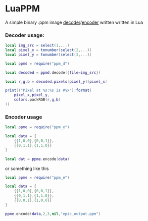 # LuaPPM

A simple binary .ppm image [decoder](#decoder-usage)/[encoder](#encoder-usage) written written in Lua

### Decoder usage:
```lua
local img_src = select(1,...)
local pixel_x = tonumber(select(2,...))
local pixel_y = tonumber(select(3,...))

local ppmd = require("ppm_d")

local decoded = ppmd.decode({file=img_src})

local r,g,b = decoded.pixels[pixel_y][pixel_x]

print(("Pixel at %s:%s is #%x"):format(
    pixel_x,pixel_y,
    colors.packRGB(r,g,b)
))
```

### Encoder usage
```lua
local ppme = require("ppm_e")

local data = {
    {{1,0,0},{0,0,1}},
    {{0,1,1},{1,1,0}}
}

local dat = ppme.encode(data)
```
or something like this
```lua
local ppme = require("ppm_e")

local data = {
    {{1,0,0},{0,0,1}},
    {{0,1,1},{1,1,0}},
    {{0,0,1},{1,0,0}}
}

ppme.encode(data,2,3,nil,"epic_output.ppm")
```